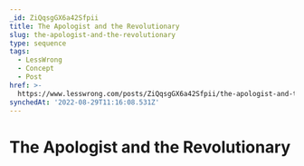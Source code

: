 ```yaml
---
_id: ZiQqsgGX6a42Sfpii
title: The Apologist and the Revolutionary
slug: the-apologist-and-the-revolutionary
type: sequence
tags:
  - LessWrong
  - Concept
  - Post
href: >-
  https://www.lesswrong.com/posts/ZiQqsgGX6a42Sfpii/the-apologist-and-the-revolutionary
synchedAt: '2022-08-29T11:16:08.531Z'
---
```

# The Apologist and the Revolutionary

